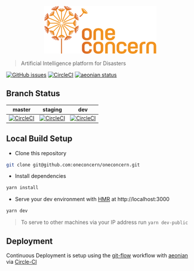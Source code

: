 <p align="center">
  <img src="https://github.com/oneconcern/oneconcern/blob/master/static/logo.png" width="300" alt="1C PNG"/>
</p>

> Artificial Intelligence platform for Disasters

[![GitHub issues](https://img.shields.io/github/issues/oneconcern/oneconcern.svg)](https://github.com/oneconcern/oneconcern/issues)
[![CircleCI](https://img.shields.io/circleci/project/github/oneconcern/oneconcern.svg)](https://circleci.com/gh/oneconcern/oneconcern/)
[![aeonian status](https://img.shields.io/badge/%C3%A6onian-deployed-green.svg)](https://github.com/acidjazz/aeonian)

## Branch Status

master | staging | dev
--- | --- | ---
[![CircleCI](https://circleci.com/gh/oneconcern/oneconcern/tree/master.svg?style=shield)](https://circleci.com/gh/oneconcern/oneconcern/tree/master) | [![CircleCI](https://circleci.com/gh/oneconcern/oneconcern/tree/staging.svg?style=shield)](https://circleci.com/gh/oneconcern/oneconcern/tree/staging) | [![CircleCI](https://circleci.com/gh/oneconcern/oneconcern/tree/dev.svg?style=shield)](https://circleci.com/gh/oneconcern/oneconcern/tree/dev)

## Local Build Setup
* Clone this repository 
```bash
git clone git@github.com:oneconcern/oneconcern.git
```
* Install dependencies
```bash
yarn install
```
* Serve your dev environment with [HMR](https://webpack.github.io/docs/hot-module-replacement.html) at http://localhost:3000
```bash
yarn dev
```
> To serve to other machines via your IP address run `yarn dev-public`

## Deployment
Continuous Deployment is setup using the [git-flow](http://nvie.com/posts/a-successful-git-branching-model/) workflow with [aeonian](https://github.com/acidjazz/aeonian) via [Circle-CI](https://circleci.com/gh/oneconcern/oneconcern)
